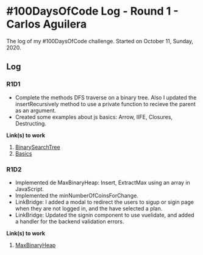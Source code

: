 # #100DaysOfCode Log - Round 1 - Carlos Aguilera

The log of my #100DaysOfCode challenge. Started on October 11, Sunday, 2020.

## Log

### R1D1 
- Complete the methods DFS traverse on a binary tree. Also I updated the insertRecursively method to use a private function to recieve the parent as an argument. 
- Created some examples about js basics: Arrow, IIFE, Closures, Destructing.

**Link(s) to work** 
1. [BinarySearchTree](https://github.com/cfaguilera20/data-structures-algorithms/blob/master/javascript/ads/datastructures/BinarySearchTree.js)
2. [Basics](https://github.com/cfaguilera20/data-structures-algorithms/tree/master/javascript/cjs)

### R1D2
- Implemented de MaxBinaryHeap: Insert, ExtractMax using an array in JavaScript. 
- Implemented the minNumberOfCoinsForChange.
- LinkBridge: I added a modal to redirect the users to sigup or sigin page when they are not logged in, and the have selected a plan. 
- LinkBridge: Updated the signin component to use vuelidate, and added a handler for the backend validation errors.

**Link(s) to work** 
1. [MaxBinaryHeap](https://github.com/cfaguilera20/data-structures-algorithms/blob/master/javascript/ads/datastructures/MaxBinaryHeap.js)
